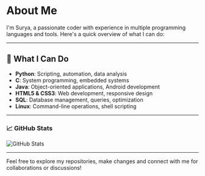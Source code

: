 # About Me

I'm Surya, a passionate coder with experience in multiple programming languages and tools. Here's a quick overview of what I can do:

---

## 🔧 What I Can Do

- **Python**: Scripting, automation, data analysis
- **C**: System programming, embedded systems
- **Java**: Object-oriented applications, Android development
- **HTML5 & CSS3**: Web development, responsive design
- **SQL**: Database management, queries, optimization
- **Linux**: Command-line operations, shell scripting

---

### 📈 GitHub Stats

![GitHub Stats](https://github-readme-stats.vercel.app/api?username=Surya-net&show_icons=true&hide_title=true&hide=prs&count_private=true&hide_rank=true&theme=radical)

---

Feel free to explore my repositories, make changes and connect with me for collaborations or discussions!
